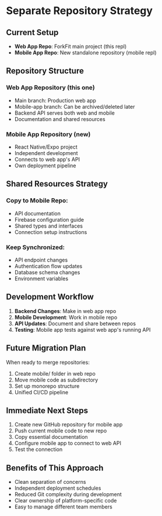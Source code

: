 # Separate Repository Strategy

## Current Setup
- **Web App Repo**: ForkFit main project (this repl)
- **Mobile App Repo**: New standalone repository (mobile repl)

## Repository Structure

### Web App Repository (this one)
- Main branch: Production web app
- Mobile-app branch: Can be archived/deleted later
- Backend API serves both web and mobile
- Documentation and shared resources

### Mobile App Repository (new)
- React Native/Expo project
- Independent development
- Connects to web app's API
- Own deployment pipeline

## Shared Resources Strategy

### Copy to Mobile Repo:
- API documentation
- Firebase configuration guide
- Shared types and interfaces
- Connection setup instructions

### Keep Synchronized:
- API endpoint changes
- Authentication flow updates
- Database schema changes
- Environment variables

## Development Workflow

1. **Backend Changes**: Make in web app repo
2. **Mobile Development**: Work in mobile repo
3. **API Updates**: Document and share between repos
4. **Testing**: Mobile app tests against web app's running API

## Future Migration Plan

When ready to merge repositories:
1. Create mobile/ folder in web repo
2. Move mobile code as subdirectory
3. Set up monorepo structure
4. Unified CI/CD pipeline

## Immediate Next Steps

1. Create new GitHub repository for mobile app
2. Push current mobile code to new repo
3. Copy essential documentation
4. Configure mobile app to connect to web API
5. Test the connection

## Benefits of This Approach

- Clean separation of concerns
- Independent deployment schedules
- Reduced Git complexity during development
- Clear ownership of platform-specific code
- Easy to manage different team members